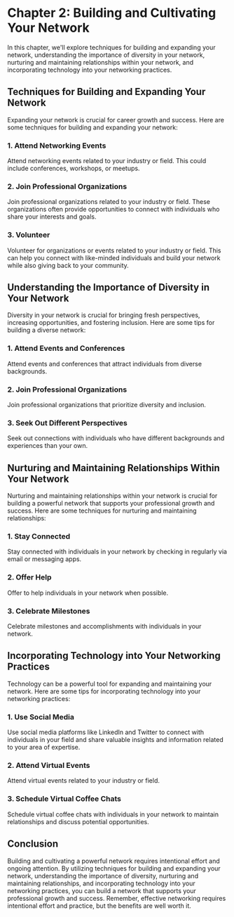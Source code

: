 Chapter 2: Building and Cultivating Your Network
================================================

In this chapter, we'll explore techniques for building and expanding your network, understanding the importance of diversity in your network, nurturing and maintaining relationships within your network, and incorporating technology into your networking practices.

Techniques for Building and Expanding Your Network
--------------------------------------------------

Expanding your network is crucial for career growth and success. Here are some techniques for building and expanding your network:

### 1. Attend Networking Events

Attend networking events related to your industry or field. This could include conferences, workshops, or meetups.

### 2. Join Professional Organizations

Join professional organizations related to your industry or field. These organizations often provide opportunities to connect with individuals who share your interests and goals.

### 3. Volunteer

Volunteer for organizations or events related to your industry or field. This can help you connect with like-minded individuals and build your network while also giving back to your community.

Understanding the Importance of Diversity in Your Network
---------------------------------------------------------

Diversity in your network is crucial for bringing fresh perspectives, increasing opportunities, and fostering inclusion. Here are some tips for building a diverse network:

### 1. Attend Events and Conferences

Attend events and conferences that attract individuals from diverse backgrounds.

### 2. Join Professional Organizations

Join professional organizations that prioritize diversity and inclusion.

### 3. Seek Out Different Perspectives

Seek out connections with individuals who have different backgrounds and experiences than your own.

Nurturing and Maintaining Relationships Within Your Network
-----------------------------------------------------------

Nurturing and maintaining relationships within your network is crucial for building a powerful network that supports your professional growth and success. Here are some techniques for nurturing and maintaining relationships:

### 1. Stay Connected

Stay connected with individuals in your network by checking in regularly via email or messaging apps.

### 2. Offer Help

Offer to help individuals in your network when possible.

### 3. Celebrate Milestones

Celebrate milestones and accomplishments with individuals in your network.

Incorporating Technology into Your Networking Practices
-------------------------------------------------------

Technology can be a powerful tool for expanding and maintaining your network. Here are some tips for incorporating technology into your networking practices:

### 1. Use Social Media

Use social media platforms like LinkedIn and Twitter to connect with individuals in your field and share valuable insights and information related to your area of expertise.

### 2. Attend Virtual Events

Attend virtual events related to your industry or field.

### 3. Schedule Virtual Coffee Chats

Schedule virtual coffee chats with individuals in your network to maintain relationships and discuss potential opportunities.

Conclusion
----------

Building and cultivating a powerful network requires intentional effort and ongoing attention. By utilizing techniques for building and expanding your network, understanding the importance of diversity, nurturing and maintaining relationships, and incorporating technology into your networking practices, you can build a network that supports your professional growth and success. Remember, effective networking requires intentional effort and practice, but the benefits are well worth it.
